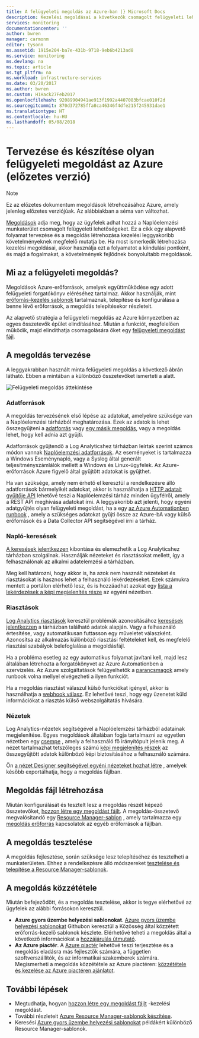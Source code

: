 ```yaml
---
title: A felügyeleti megoldás az Azure-ban |} Microsoft Docs
description: Kezelési megoldásai a következők csomagolt felügyeleti lehetőségeket, amelyek az ügyfelek a Naplóelemzési munkaterület adhat hozzá az Azure-ban.  Ez a cikk részletesen hogyan hozhat létre a saját környezetében használható felügyeleti megoldás, vagy szeretné elérhetővé tenni az ügyfelek számára.
services: monitoring
documentationcenter: ''
author: bwren
manager: carmonm
editor: tysonn
ms.assetid: 1915e204-ba7e-431b-9718-9eb6b4213ad8
ms.service: monitoring
ms.devlang: na
ms.topic: article
ms.tgt_pltfrm: na
ms.workload: infrastructure-services
ms.date: 03/20/2017
ms.author: bwren
ms.custom: H1Hack27Feb2017
ms.openlocfilehash: 92089904941ae913f1992a4407083bfcae010f2d
ms.sourcegitcommit: 870d372785ffa8ca46346f4dfe215f245931dae1
ms.translationtype: HT
ms.contentlocale: hu-HU
ms.lasthandoff: 05/08/2018
---
```

# <a name="design-and-build-a-management-solution-in-azure-preview"></a>Tervezése és készítése olyan felügyeleti megoldást az Azure (előzetes verzió)
> [!NOTE]
> Ez az előzetes dokumentum megoldások létrehozásához Azure, amely jelenleg előzetes verziójúak. Az alábbiakban a séma van változhat.

[Megoldások]( monitoring-solutions.md) adja meg, hogy az ügyfelek adhat hozzá a Naplóelemzési munkaterület csomagolt felügyeleti lehetőségeket.  Ez a cikk egy alapvető folyamat tervezése és a megoldás létrehozása kezelési leggyakoribb követelményeknek megfelelő mutatja be.  Ha most ismerkedik létrehozása kezelési megoldásai, akkor használja ezt a folyamatot a kiindulási pontként, és majd a fogalmakat, a követelmények fejlődnek bonyolultabb megoldások.

## <a name="what-is-a-management-solution"></a>Mi az a felügyeleti megoldás?

Megoldások Azure-erőforrások, amelyek együttműködése egy adott felügyeleti forgatókönyv eléréséhez tartalmaz.  Akkor használják, mint [erőforrás-kezelés sablonok](../azure-resource-manager/resource-manager-template-walkthrough.md) tartalmaznak, telepítése és konfigurálása a benne lévő erőforrások, a megoldás telepítésekor részleteit.

Az alapvető stratégia a felügyeleti megoldás az Azure környezetben az egyes összetevők épület elindításához.  Miután a funkciót, megfelelően működik, majd elindíthatja csomagolására őket egy [felügyeleti megoldást fájl]( monitoring-solutions-solution-file.md). 


## <a name="design-your-solution"></a>A megoldás tervezése
A leggyakrabban használt minta felügyeleti megoldás a következő ábrán látható.  Ebben a mintában a különböző összetevőket ismerteti a alatt.

![Felügyeleti megoldás áttekintése](media/monitoring-solutions-creating/solution-overview.png)


### <a name="data-sources"></a>Adatforrások
A megoldás tervezésének első lépése az adatokat, amelyekre szüksége van a Naplóelemzési tárházból meghatározása.  Ezek az adatok is lehet összegyűjteni a [adatforrás](../log-analytics/log-analytics-data-sources.md) vagy [egy másik megoldás]( monitoring-solutions.md), vagy a megoldás lehet, hogy kell adnia azt gyűjti.

Adatforrások gyűjtendő a Log Analyticshez tárházban leírtak szerint számos módon vannak [Naplóelemzési adatforrások](../log-analytics/log-analytics-data-sources.md).  Az eseményeket is tartalmazza a Windows Eseménynapló, vagy a Syslog által generált teljesítményszámlálók mellett a Windows és Linux-ügyfelek.  Az Azure-erőforrások Azure figyelő által gyűjtött adatokat is gyűjthet.  

Ha van szüksége, amely nem érhető el keresztül a rendelkezésre álló adatforrások bármelyikét adatokat, akkor is használhatja a [HTTP adatait gyűjtője API](../log-analytics/log-analytics-data-collector-api.md) lehetővé teszi a Naplóelemzési tárház minden ügyfélről, amely a REST API meghívása adatokat írni.  A leggyakoribb azt jelenti, hogy egyéni adatgyűjtés olyan felügyeleti megoldást, ha a egy [az Azure Automationben runbook](../automation/automation-runbook-types.md) , amely a szükséges adatokat gyűjti össze az Azure-bA vagy külső erőforrások és a Data Collector API segítségével írni a tárház.  

### <a name="log-searches"></a>Napló-keresések
[A keresések jelentkezzen](../log-analytics/log-analytics-log-searches.md) kibontása és elemezhetik a Log Analyticshez tárházban szolgálnak.  Használják nézeteket és riasztásokat mellett, így a felhasználónak az alkalmi adatelemzési a tárházban.  

Meg kell határozni, hogy akkor is, ha azok nem használt nézeteket és riasztásokat is hasznos lehet a felhasználó lekérdezéseket.  Ezek számukra mentett a portálon elérhető lesz, és is hozzáadhat azokat egy [lista a lekérdezések a képi megjelenítés része](../log-analytics/log-analytics-view-designer-parts.md#list-of-queries-part) az egyéni nézetben.

### <a name="alerts"></a>Riasztások
[Log Analytics riasztások](../log-analytics/log-analytics-alerts.md) keresztül problémák azonosításához [keresések jelentkezzen](#log-searches) a tárházban található adatok alapján.  Vagy a felhasználó értesítése, vagy automatikusan futtasson egy műveletet válaszként. Azonosítsa az alkalmazás különböző riasztási feltételeket kell, és megfelelő riasztási szabályok belefoglalása a megoldásfájl.

Ha a probléma esetleg az egy automatikus folyamat javítani kell, majd lesz általában létrehozta a forgatókönyvet az Azure Automationben a szervizelés.  Az Azure szolgáltatások felügyelhetők a [parancsmagok](/powershell/azure/overview) amely runbook volna mellyel elvégezheti a ilyen funkciót.

Ha a megoldás riasztást válaszul külső funkciókat igényel, akkor is használhatja a [webhook válasz](../log-analytics/log-analytics-alerts-actions.md).  Ez lehetővé teszi, hogy egy üzenetet küld információkat a riasztás külső webszolgáltatás hívására.

### <a name="views"></a>Nézetek
Log Analytics-nézetek segítségével a Naplóelemzési tárházból adatainak megjelenítése.  Egyes megoldások általában fogja tartalmazni az egyetlen nézetben egy [csempe](../log-analytics/log-analytics-view-designer-tiles.md) , amely a felhasználó fő irányítópult jelenik meg.  A nézet tartalmazhat tetszőleges számú [képi megjelenítés részek](../log-analytics/log-analytics-view-designer-parts.md) az összegyűjtött adatok különböző képi biztosításához a felhasználó számára.

Ön [a nézet Designer segítségével egyéni nézeteket hozhat létre](../log-analytics/log-analytics-view-designer.md) , amelyek később exportálhatja, hogy a megoldás fájlban.  


## <a name="create-solution-file"></a>Megoldás fájl létrehozása
Miután konfigurálását és tesztelt lesz a megoldás részét képező összetevőket, [hozzon létre egy megoldást fájlt]( monitoring-solutions-solution-file.md).  A megoldás-összetevő megvalósítandó egy [Resource Manager-sablon](../azure-resource-manager/resource-group-authoring-templates.md) , amely tartalmazza egy [megoldás erőforrás]( monitoring-solutions-solution-file.md#solution-resource) kapcsolatok az egyéb erőforrások a fájlban.  


## <a name="test-your-solution"></a>A megoldás tesztelése
A megoldás fejlesztése, során szüksége lesz telepítéséhez és tesztelheti a munkaterületen.  Ehhez a rendelkezésre álló módszereket [tesztelése és telepítése a Resource Manager-sablonok](../azure-resource-manager/resource-group-template-deploy.md).

## <a name="publish-your-solution"></a>A megoldás közzététele
Miután befejeződött, és a megoldás tesztelése, akkor is tegye elérhetővé az ügyfelek az alábbi forrásokon keresztül.

- **Azure gyors üzembe helyezési sablonokat**.  [Azure gyors üzembe helyezési sablonokat](https://azure.microsoft.com/resources/templates/) Githubon keresztül a Közösség által közzétett erőforrás-kezelő sablonok készlete.  Elérhetővé teheti a megoldás által a következő információkat a [hozzájárulás útmutató](https://github.com/Azure/azure-quickstart-templates/tree/master/1-CONTRIBUTION-GUIDE).
- **Az Azure piactér**.  A [Azure piactér](https://azuremarketplace.microsoft.com/marketplace/) lehetővé teszi terjesztése és a megoldás eladásra más fejlesztők számára, a független szoftverszállítók, és az informatikai szakemberek számára.  Megismerheti a megoldás közzététele az Azure piactéren: [közzététele és kezelése az Azure piactéren ajánlatot](../marketplace-publishing/marketplace-publishing-getting-started.md).



## <a name="next-steps"></a>További lépések
* Megtudhatja, hogyan [hozzon létre egy megoldást fájlt]( monitoring-solutions-solution-file.md) -kezelési megoldást.
* További részleteit [Azure Resource Manager-sablonok készítése](../azure-resource-manager/resource-group-authoring-templates.md).
* Keresési [Azure gyors üzembe helyezési sablonokat](https://azure.microsoft.com/documentation/templates) példákért különböző Resource Manager-sablonok.